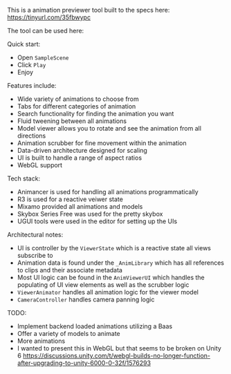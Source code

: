 This is a animation previewer tool built to the specs here: https://tinyurl.com/35fbwypc

The tool can be used here: 

Quick start:
- Open `SampleScene`
- Click `Play`
- Enjoy

Features include:
- Wide variety of animations to choose from
- Tabs for different categories of animation
- Search functionality for finding the animation you want
- Fluid tweening between all animations
- Model viewer allows you to rotate and see the animation from all directions
- Animation scrubber for fine movement within the animation
- Data-driven architecture designed for scaling
- UI is built to handle a range of aspect ratios
- WebGL support

Tech stack:
- Animancer is used for handling all animations programmatically
- R3 is used for a reactive veiwer state
- Mixamo provided all animations and models
- Skybox Series Free was used for the pretty skybox
- UGUI tools were used in the editor for setting up the UIs

Architectural notes:
- UI is controller by the `ViewerState` which is a reactive state all views subscribe to
- Animation data is found under the `_AnimLibrary` which has all references to clips and their associate metadata
- Most UI logic can be found in the `AnimViewerUI` which handles the populating of UI view elements as well as the scrubber logic
- `ViewerAnimator` handles all animation logic for the viewer model
- `CameraController` handles camera panning logic

TODO:
- Implement backend loaded animations utilizing a Baas
- Offer a variety of models to animate
- More animations
- I wanted to present this in WebGL but that seems to be broken on Unity 6
https://discussions.unity.com/t/webgl-builds-no-longer-function-after-upgrading-to-unity-6000-0-32f/1576293
